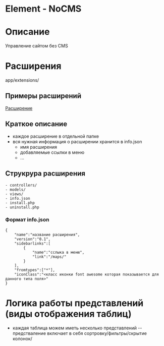 # Element - NoCMS
# Описание
Управление сайтом без CMS
# Расширения
app/extensions/
## Примеры расширений
[Расширение](http://nourl.ru)

## Краткое описание
* каждое расширение в отдельной папке
* вся нужная информация о расширении хранится в info.json
	* имя расширения
	* добавляемые ссылки в меню
	* ...

## Струкрура расширения
```
- controllers/
- models/
- views/
- info.json
- install.php
- uninstall.php
```
### Формат info.json
```
{
	"name":"название расширения",
	"version":"0.1",
	"sidebarlinks":[
		{
			"name":"сслыка в меню",
			"link":"/maps/"
		}
	],
	"fromtypes":["*"],
	"iconClass":"<класс иконки font awesome которая показывается для данного типа поля>"
}
```
# Логика работы представлений (виды отображения таблиц)
- каждая таблица можем иметь несколько представлений
-- предстваление включает в себя сортровку/фильтры/скрытие колонок/